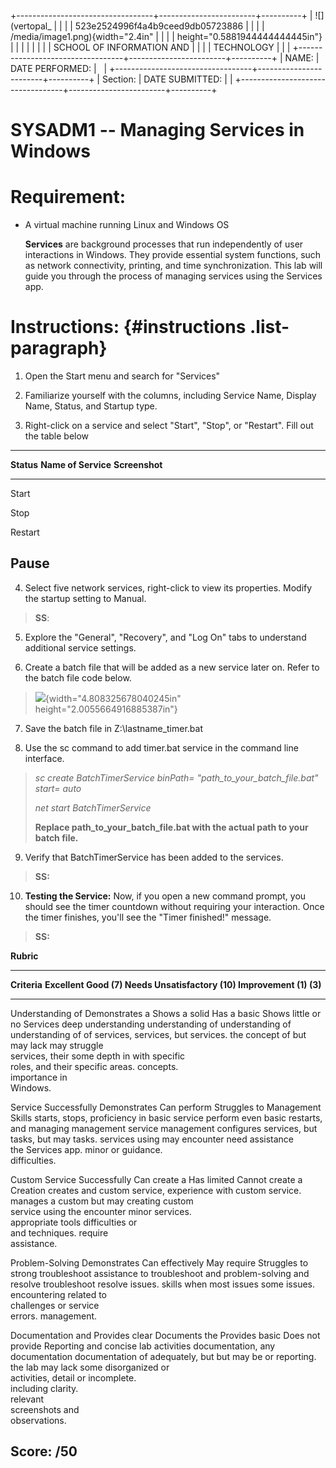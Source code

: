 +----------------------------------+------------------------+----------+
| ![](vertopal_                    |                        |          |
| 523e2524996f4a4b9ceed9db05723886 |                        |          |
| /media/image1.png){width="2.4in" |                        |          |
| height="0.5881944444444445in"}   |                        |          |
|                                  |                        |          |
| SCHOOL OF INFORMATION AND        |                        |          |
| TECHNOLOGY                       |                        |          |
+----------------------------------+------------------------+----------+
| NAME:                            | DATE PERFORMED:        |          |
+----------------------------------+------------------------+----------+
| Section:                         | DATE SUBMITTED:        |          |
+----------------------------------+------------------------+----------+

# SYSADM1 -- Managing Services in Windows

# Requirement: 

-   A virtual machine running Linux and Windows OS

    **Services** are background processes that run independently of user
    interactions in Windows. They provide essential system functions,
    such as network connectivity, printing, and time synchronization.
    This lab will guide you through the process of managing services
    using the Services app.

# Instructions:  {#instructions .list-paragraph}

1.  Open the Start menu and search for \"Services\"

2.  Familiarize yourself with the columns, including Service Name,
    Display Name, Status, and Startup type.

3.  Right-click on a service and select \"Start\", \"Stop\", or
    \"Restart\". Fill out the table below

  -----------------------------------------------------------------------
  **Status**   **Name of Service**                **Screenshot**
  ------------ ---------------------------------- -----------------------
  Start                                           

                                                  

  Stop                                            

  Restart                                         

  Pause                                           
  -----------------------------------------------------------------------

4.  Select five network services, right-click to view its properties.
    Modify the startup setting to Manual.

> **SS**:

5.  Explore the \"General\", \"Recovery\", and \"Log On\" tabs to
    understand additional service settings.

6.  Create a batch file that will be added as a new service later on.
    Refer to the batch file code below.

> ![](vertopal_523e2524996f4a4b9ceed9db05723886/media/image2.png){width="4.808325678040245in"
> height="2.0055664916885387in"}

7.  Save the batch file in Z:\\lastname_timer.bat

8.  Use the sc command to add timer.bat service in the command line
    interface.

> *sc create BatchTimerService binPath= \"path_to_your_batch_file.bat\"
> start= auto*
>
> *net start BatchTimerService*
>
> **Replace path_to_your_batch_file.bat with the actual path to your
> batch file.**

9.  Verify that BatchTimerService has been added to the services.

> **SS:**

10. **Testing the Service:** Now, if you open a new command prompt, you
    should see the timer countdown without requiring your interaction.
    Once the timer finishes, you\'ll see the \"Timer finished!\"
    message.

> **SS:**

**Rubric**

  ---------------------------------------------------------------------------------------
  **Criteria**      **Excellent       **Good (7)**    **Needs          **Unsatisfactory
                    (10)**                            Improvement      (1)**
                                                      (3)**            
  ----------------- ----------------- --------------- ---------------- ------------------
  Understanding of  Demonstrates a    Shows a solid   Has a basic      Shows little or no
  Services          deep              understanding   understanding of understanding of
                    understanding of  of services,    services, but    services.
                    the concept of    but may lack    may struggle     
                    services, their   some depth in   with specific    
                    roles, and their  specific areas. concepts.        
                    importance in                                      
                    Windows.                                           

  Service           Successfully      Demonstrates    Can perform      Struggles to
  Management Skills starts, stops,    proficiency in  basic service    perform even basic
                    restarts, and     managing        management       service management
                    configures        services, but   tasks, but may   tasks.
                    services using    may encounter   need assistance  
                    the Services app. minor           or guidance.     
                                      difficulties.                    

  Custom Service    Successfully      Can create a    Has limited      Cannot create a
  Creation          creates and       custom service, experience with  custom service.
                    manages a custom  but may         creating custom  
                    service using the encounter minor services.        
                    appropriate tools difficulties or                  
                    and techniques.   require                          
                                      assistance.                      

  Problem-Solving   Demonstrates      Can effectively May require      Struggles to
                    strong            troubleshoot    assistance to    troubleshoot and
                    problem-solving   and resolve     troubleshoot     resolve issues.
                    skills when       most issues     some issues.     
                    encountering      related to                       
                    challenges or     service                          
                    errors.           management.                      

  Documentation and Provides clear    Documents the   Provides basic   Does not provide
  Reporting         and concise       lab activities  documentation,   any documentation
                    documentation of  adequately, but but may be       or reporting.
                    the lab           may lack some   disorganized or  
                    activities,       detail or       incomplete.      
                    including         clarity.                         
                    relevant                                           
                    screenshots and                                    
                    observations.                                      

  **Score:**        **/50**                                            
  ---------------------------------------------------------------------------------------
